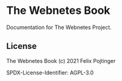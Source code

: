 # The Webnetes Book

Documentation for The Webnetes Project.

## License

The Webnetes Book (c) 2021 Felix Pojtinger

SPDX-License-Identifier: AGPL-3.0
